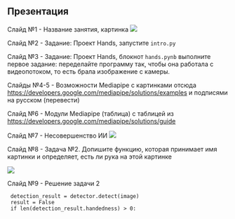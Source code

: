 ## Презентация

Слайд №1 - Название занятия, картинка ![](https://developers.google.com/static/mediapipe/images/solutions/examples/hand_gesture_480.png)

Слайд №2 - Задание: Проект Hands, запустите `intro.py`

Слайд №3 - Задание: Проект Hands, блокнот `hands.pynb` выполните первое задание: переделайте программу так, чтобы она работала с видеопотоком, то есть брала изображение с камеры.

Слайды №4-5 - Возможности Mediapipe c картинками отсюда https://developers.google.com/mediapipe/solutions/examples и подписями на русском (перевести)

Слайд №6 - Модули Mediapipe (таблица) с таблицей из https://developers.google.com/mediapipe/solutions/guide

Слайд №7 - Несовершенство ИИ ![](https://github.com/vv73/HandsMediapipe/raw/master/_common_res/unrecognized.png)

Слайд №8 - Задача №2. Допишите функцию, которая принимает имя картинки и определяет, есть ли рука на этой картинке

![](https://github.com/vv73/HandsMediapipe/raw/master/_common_res/task2.png)

Cлайд №9 - Решение задачи 2
```
 detection_result = detector.detect(image)
 result = False
 if len(detection_result.handedness) > 0:
```

